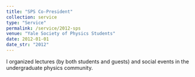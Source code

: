 ```yaml
---
title: "SPS Co-President"
collection: service
type: "Service"
permalink: /service/2012-sps
venue: "Yale Society of Physics Students"
date: 2012-01-01
date_str: "2012"
---
```


I organized lectures (by both students and guests) and social events in the undergraduate physics community.
